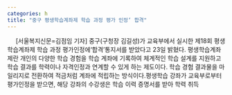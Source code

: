 ```yaml
---
categories: h
title: "중구 평생학습계좌제 학습 과정 평가 인정‘ 합격"
---
```

&nbsp;&nbsp;&nbsp;&nbsp; [서울복지신문=김점임 기자] 중구(구청장 김길성)가 교육부에서 실시한 제18회 평생학습계좌제 학습 과정 평가인정에‘합격’통지서를 받았다고 23일 밝혔다. 평생학습계좌제란 개인의 다양한 학습 경험을 학습 계좌에 기록하여 체계적인 학습 설계를 지원하고 학습 결과를 학력이나 자격인정과 연계할 수 있게 하는 제도이다. 학습 경험 결과물을 마일리지로 전환하여 적금처럼 계좌에 적립하는 방식이다.평생학습 강좌가 교육부로부터 평가인정을 받으면, 해당 강좌의 수강생은 학습 이력 증명서를 받아 학력 취득 